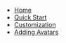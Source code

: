 <!-- docs/_sidebar.md -->

* [Home](/)
* [Quick Start](QUICKSTART.md)
* [Customization](CUSTOMIZATION.md)
* [Adding Avatars](ADDINGAVATARS.md)
<!-- * [Old Readme](READMEOLD.md) -->
